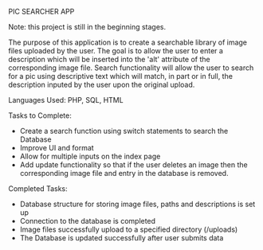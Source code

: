 PIC SEARCHER APP

Note: this project is still in the beginning stages.

The purpose of this application is to create a searchable library of image files uploaded by the user.  The goal is to allow the user to enter a description which will be inserted into the 'alt' attribute of the corresponding image file.  Search functionality will allow the user to search for a pic using descriptive text which will match, in part or in full, the description inputed by the user upon the original upload.  

Languages Used: PHP, SQL, HTML

Tasks to Complete:

- Create a search function using switch statements to search the Database
- Improve UI and format
- Allow for multiple inputs on the index page
- Add update functionality so that if the user deletes an image then the corresponding image    file and entry in the database is removed.

Completed Tasks:

- Database structure for storing image files, paths and descriptions is set up
- Connection to the database is completed
- Image files successfully upload to a specified directory (/uploads)
- The Database is updated successfully after user submits data
